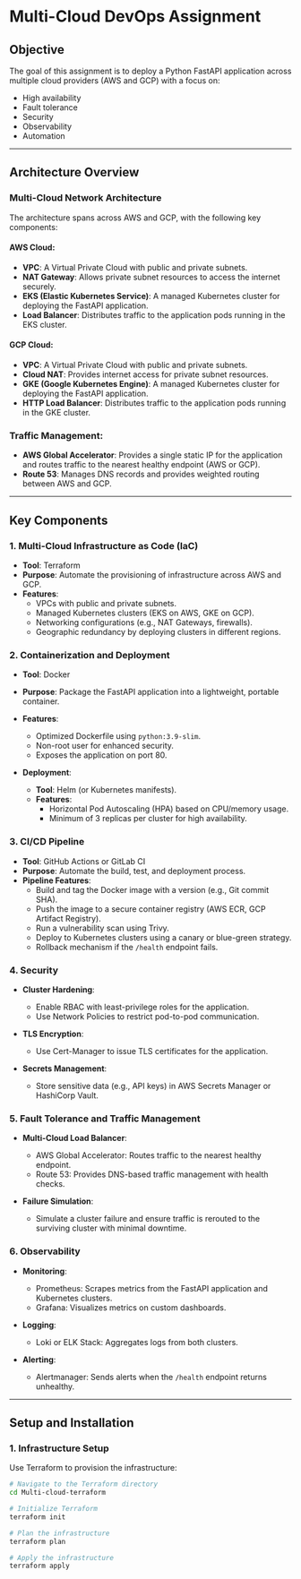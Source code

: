 # Multi-Cloud DevOps Assignment

## Objective

The goal of this assignment is to deploy a Python FastAPI application across multiple cloud providers (AWS and GCP) with a focus on:

- High availability
- Fault tolerance
- Security
- Observability
- Automation

---

## Architecture Overview

### Multi-Cloud Network Architecture

The architecture spans across AWS and GCP, with the following key components:

#### AWS Cloud:
- **VPC**: A Virtual Private Cloud with public and private subnets.
- **NAT Gateway**: Allows private subnet resources to access the internet securely.
- **EKS (Elastic Kubernetes Service)**: A managed Kubernetes cluster for deploying the FastAPI application.
- **Load Balancer**: Distributes traffic to the application pods running in the EKS cluster.

#### GCP Cloud:
- **VPC**: A Virtual Private Cloud with public and private subnets.
- **Cloud NAT**: Provides internet access for private subnet resources.
- **GKE (Google Kubernetes Engine)**: A managed Kubernetes cluster for deploying the FastAPI application.
- **HTTP Load Balancer**: Distributes traffic to the application pods running in the GKE cluster.

### Traffic Management:
- **AWS Global Accelerator**: Provides a single static IP for the application and routes traffic to the nearest healthy endpoint (AWS or GCP).
- **Route 53**: Manages DNS records and provides weighted routing between AWS and GCP.

---

## Key Components

### 1. Multi-Cloud Infrastructure as Code (IaC)
- **Tool**: Terraform
- **Purpose**: Automate the provisioning of infrastructure across AWS and GCP.
- **Features**:
  - VPCs with public and private subnets.
  - Managed Kubernetes clusters (EKS on AWS, GKE on GCP).
  - Networking configurations (e.g., NAT Gateways, firewalls).
  - Geographic redundancy by deploying clusters in different regions.

### 2. Containerization and Deployment
- **Tool**: Docker
- **Purpose**: Package the FastAPI application into a lightweight, portable container.
- **Features**:
  - Optimized Dockerfile using `python:3.9-slim`.
  - Non-root user for enhanced security.
  - Exposes the application on port 80.

- **Deployment**:
  - **Tool**: Helm (or Kubernetes manifests).
  - **Features**:
    - Horizontal Pod Autoscaling (HPA) based on CPU/memory usage.
    - Minimum of 3 replicas per cluster for high availability.

### 3. CI/CD Pipeline
- **Tool**: GitHub Actions or GitLab CI
- **Purpose**: Automate the build, test, and deployment process.
- **Pipeline Features**:
  - Build and tag the Docker image with a version (e.g., Git commit SHA).
  - Push the image to a secure container registry (AWS ECR, GCP Artifact Registry).
  - Run a vulnerability scan using Trivy.
  - Deploy to Kubernetes clusters using a canary or blue-green strategy.
  - Rollback mechanism if the `/health` endpoint fails.

### 4. Security
- **Cluster Hardening**:
  - Enable RBAC with least-privilege roles for the application.
  - Use Network Policies to restrict pod-to-pod communication.

- **TLS Encryption**:
  - Use Cert-Manager to issue TLS certificates for the application.

- **Secrets Management**:
  - Store sensitive data (e.g., API keys) in AWS Secrets Manager or HashiCorp Vault.

### 5. Fault Tolerance and Traffic Management
- **Multi-Cloud Load Balancer**:
  - AWS Global Accelerator: Routes traffic to the nearest healthy endpoint.
  - Route 53: Provides DNS-based traffic management with health checks.

- **Failure Simulation**:
  - Simulate a cluster failure and ensure traffic is rerouted to the surviving cluster with minimal downtime.

### 6. Observability
- **Monitoring**:
  - Prometheus: Scrapes metrics from the FastAPI application and Kubernetes clusters.
  - Grafana: Visualizes metrics on custom dashboards.

- **Logging**:
  - Loki or ELK Stack: Aggregates logs from both clusters.

- **Alerting**:
  - Alertmanager: Sends alerts when the `/health` endpoint returns unhealthy.

---

## Setup and Installation

### 1. Infrastructure Setup
Use Terraform to provision the infrastructure:

```bash
# Navigate to the Terraform directory
cd Multi-cloud-terraform

# Initialize Terraform
terraform init

# Plan the infrastructure
terraform plan

# Apply the infrastructure
terraform apply
